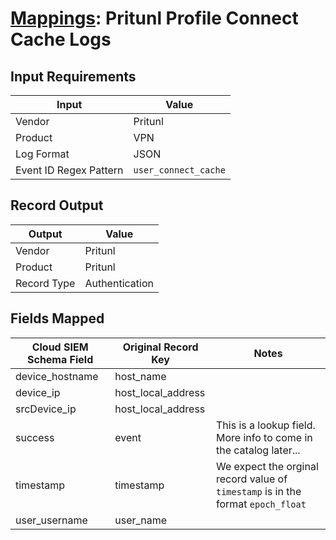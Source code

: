 # [Mappings](README.md): Pritunl Profile Connect Cache Logs

## Input Requirements

|Input|Value|
|-----|-----|
|Vendor|Pritunl|
|Product|VPN|
|Log Format|JSON|
|Event ID Regex Pattern|`user_connect_cache`|

## Record Output

|Output|Value|
|------|-----|
|Vendor|Pritunl|
|Product|Pritunl|
|Record Type|Authentication|

## Fields Mapped

|Cloud SIEM Schema Field|Original Record Key|Notes|
|-----------------------|-------------------|-----|
|device_hostname|host_name||
|device_ip|host_local_address||
|srcDevice_ip|host_local_address||
|success|event|This is a lookup field. More info to come in the catalog later...|
|timestamp|timestamp|We expect the orginal record value of `timestamp` is in the format `epoch_float`|
|user_username|user_name||

